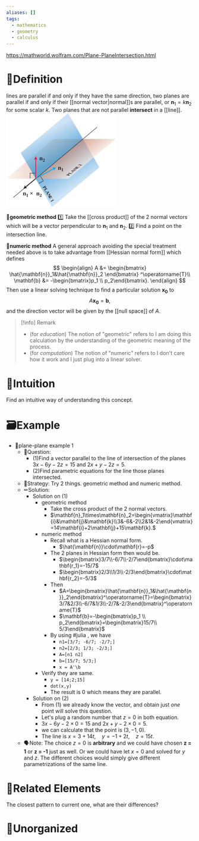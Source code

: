 ```yaml
---
aliases: []
tags:
  - mathematics
  - geometry
  - calculus
---
```


https://mathworld.wolfram.com/Plane-PlaneIntersection.html
# 📝Definition
lines are parallel if and only if they have the same direction, two planes are parallel if and only if their [[normal vector|normal]]s are parallel, or $\mathbf{n}_1 = k\mathbf{n}_2$ for some scalar $k$. Two planes that are not parallel **intersect** in a [[line]].
![|300](../assets/plane_plane_intersection.svg)




**📄geometric method**
1️⃣ Take the [[cross product]] of the 2 normal vectors which will be a vector perpendicular to $\mathbf{n}_1$ and $\mathbf{n}_2$.
2️⃣ Find a point on the intersection line.

**📑numeric method**
A general approach avoiding the special treatment needed above is to take advantage from [[Hessian normal form]] which defines
$$
\begin{align}
A	&=
\begin{bmatrix}
\hat{\mathbf{n}}_1&\hat{\mathbf{n}}_2
\end{bmatrix}
^\operatorname{T}\\
\mathbf{b} &=	-\begin{bmatrix}p_1 \\ p_2\end{bmatrix}.
\end{align}
$$
Then use a linear solving technique to find a particular solution $\mathbf{x_0}$ to 
$$
A\mathbf{x_0}=\mathbf{b},
$$
and the direction vector will be given by the [[null space]] of $A$.

> [!info] Remark
> - (for *education*) The notion of "geometric" refers to I am doing this calculation by the understanding of the geometric meaning of the process.
> - (for *computation*) The notion of "numeric" refers to I don't care how it work and I just plug into a linear solver.


# 🧠Intuition
Find an intuitive way of understanding this concept.

# 🗃Example
- 📁plane-plane example 1
	- 💬Question:
		- (1)Find a vector parallel to the line of intersection of the planes $3x - 6y - 2z = 15$ and $2x + y - 2z = 5$.
		- (2)Find parametric equations for the line those planes intersected.
	- 🏹Strategy: Try 2 things. geometric method and numeric method.
	- ✏Solution:
		- Solution on (1)
			- geometric method
				- Take the cross product of the 2 normal vectors.
				- $\mathbf{n}_1\times\mathbf{n}_2=\begin{vmatrix}\mathbf{i}&\mathbf{j}&\mathbf{k}\\3&-6&-2\\2&1&-2\end{vmatrix}=14\mathbf{i}+2\mathbf{j}+15\mathbf{k}.$
			- numeric method
				- Recall what is a Hessian normal form.
					- $\hat{\mathbf{n}}\cdot\mathbf{r}=-p$
				- The 2 planes in Hessian form then would be.
					- $\begin{bmatrix}3/7\\-6/7\\-2/7\end{bmatrix}\cdot\mathbf{r_1}=-15/7$ 
					- $\begin{bmatrix}2/3\\1/3\\-2/3\end{bmatrix}\cdot\mathbf{r_2}=-5/3$
				- Then
					- $A=\begin{bmatrix}\hat{\mathbf{n}}_1&\hat{\mathbf{n}}_2\end{bmatrix}^\operatorname{T}=\begin{bmatrix}3/7&2/3\\-6/7&1/3\\-2/7&-2/3\end{bmatrix}^\operatorname{T}$
					- $\mathbf{b}=-\begin{bmatrix}p_1 \\ p_2\end{bmatrix}=\begin{bmatrix}15/7\\ 5/3\end{bmatrix}$
				- By using #julia , we have
					- `n1=[3/7; -6/7; -2/7;]`
					- `n2=[2/3; 1/3; -2/3;]`
					- `A=[n1 n2]`
					- `b=[15/7; 5/3;]`
					- `x = A'\b`
			- Verify they are same.
				- `y = [14;2;15]`
				- `dot(x,y)`
				- The result is $0$ which means they are parallel.
		- Solution on (2)
			- From (1) we already know the vector, and obtain just *one* point will solve this question.
			- Let's plug a random number that $z=0$ in both equation.
			- $3x - 6y - 2\times0 = 15$ and $2x + y - 2\times0 = 5$.
			- we can calculate that the point is $(3, -1, 0).$
			- The line is $x = 3 + 14t,\quad y = -1 + 2t,\quad z = 15t .$
	- 🗣Note: The choice $z = 0$ is **arbitrary** and we could have chosen **z = 1** or **z = -1** just as well. Or we could have let $x = 0$ and solved for $y$ and $z$. The different choices would simply give different parametrizations of the same line.



# 🌱Related Elements
The closest pattern to current one, what are their differences?


# 🍂Unorganized